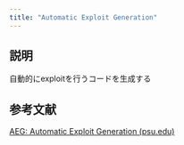 ```yaml
---
title: "Automatic Exploit Generation"
---
```


## 説明
自動的にexploitを行うコードを生成する

## 参考文献
[AEG: Automatic Exploit Generation (psu.edu)](https://www.cse.psu.edu/~trj1/cse544-f15/docs/aeg-current.pdf)